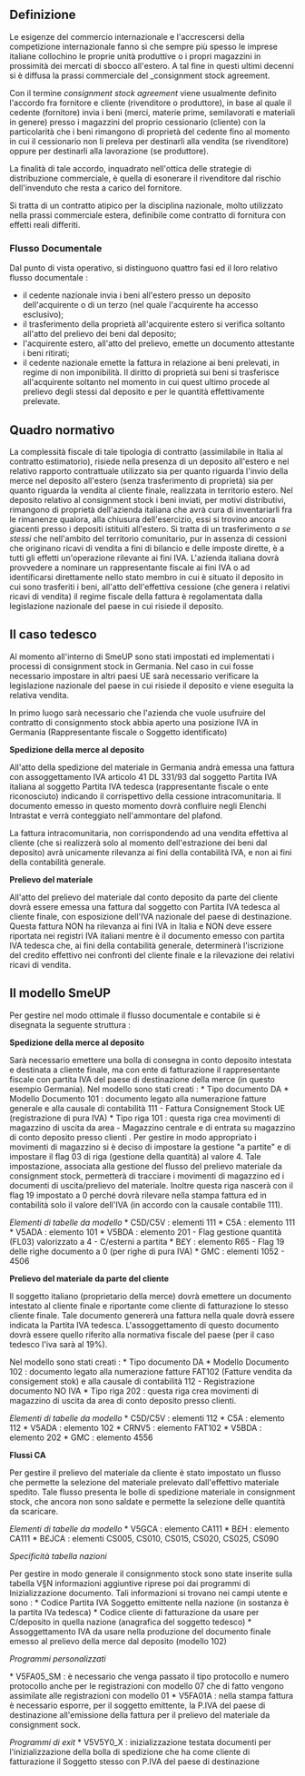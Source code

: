 ## Definizione

Le esigenze del commercio internazionale e l'accrescersi della competizione internazionale fanno sì che sempre più spesso le imprese italiane collochino le proprie unità produttive o i propri magazzini in prossimità dei mercati di sbocco all'estero.
A tal fine  in questi ultimi decenni si è diffusa la prassi commerciale del _consignment stock agreement.

Con il termine _consignment stock agreement_ viene usualmente definito l'accordo fra fornitore e cliente (rivenditore o produttore), in base al quale il cedente (fornitore) invia i beni (merci, materie prime, semilavorati e materiali in genere) presso i magazzini del proprio cessionario (cliente) con la particolarità che i beni rimangono di proprietà del cedente fino al momento in cui il cessionario non li preleva per destinarli alla vendita (se rivenditore) oppure per destinarli alla lavorazione (se produttore).

La finalità di tale accordo, inquadrato nell'ottica delle strategie di distribuzione commerciale, è quella di esonerare il rivenditore dal rischio dell'invenduto che resta a carico del fornitore.

Si tratta di  un contratto atipico per la disciplina nazionale, molto utilizzato nella prassi commerciale estera, definibile come contratto di fornitura con effetti reali differiti.

### Flusso Documentale
Dal punto di vista operativo, si distinguono quattro fasi ed il loro relativo flusso documentale : 

 - il cedente nazionale invia i beni all'estero presso un deposito dell'acquirente o di un terzo (nel quale l'acquirente ha accesso esclusivo);
 - il trasferimento della proprietà all'acquirente estero si verifica soltanto all'atto del prelievo dei beni dal deposito;
 - l'acquirente estero, all'atto del prelievo, emette un documento attestante i beni ritirati;
 - il cedente nazionale emette la fattura in relazione ai beni prelevati, in regime di non imponibilità.
Il diritto di proprietà sui beni si trasferisce all'acquirente soltanto nel momento in cui quest ultimo procede al prelievo degli stessi dal deposito e per le quantità effettivamente prelevate.

## Quadro normativo

La complessità fiscale di tale tipologia di contratto (assimilabile in Italia al contratto estimatorio), risiede nella presenza di un deposito all'estero e nel relativo rapporto contrattuale utilizzato sia per quanto riguarda l'invio della merce nel deposito all'estero (senza trasferimento di proprietà) sia per quanto riguarda la  vendita al cliente finale, realizzata in territorio estero.
Nel deposito relativo al consignment stock i beni inviati, per motivi distributivi, rimangono di proprietà dell'azienda italiana che avrà cura di inventariarli fra le rimanenze qualora, alla chiusura dell'esercizio, essi si trovino ancora giacenti presso i depositi istituiti all'estero.
Si tratta di un trasferimento _a se stessi_ che nell'ambito del territorio comunitario, pur in assenza di cessioni che originano ricavi di vendita a fini di bilancio e delle imposte dirette, è a tutti gli effetti un'operazione rilevante ai fini IVA.
L'azienda italiana dovrà provvedere a nominare un rappresentante fiscale ai fini IVA o ad identificarsi direttamente nello stato membro in cui è situato il deposito in cui sono trasferiti i beni, all'atto dell'effettiva cessione (che genera i relativi ricavi di vendita) il regime fiscale della fattura è regolamentata dalla legislazione nazionale del paese in cui risiede il deposito.

## Il caso tedesco

Al momento all'interno di SmeUP sono stati impostati ed implementati i processi di consignment stock in Germania.
Nel caso in cui fosse necessario impostare in altri paesi UE sarà necessario verificare la legislazione nazionale del paese in cui risiede il deposito e viene eseguita la relativa vendita.

In primo luogo sarà necessario che l'azienda che vuole usufruire del contratto di consignmento stock abbia aperto una posizione IVA in Germania (Rappresentante fiscale o Soggetto identificato)

__Spedizione della merce al deposito__

All'atto della spedizione del materiale in Germania andrà emessa una fattura con assoggettamento IVA articolo 41 DL 331/93 dal soggetto Partita IVA italiana al soggetto Partita IVA tedesca (rappresentante fiscale o ente riconosciuto)  indicando il corrispettivo della cessione intracomunitaria. Il documento emesso in questo momento dovrà confluire negli Elenchi Intrastat e verrà conteggiato nell'ammontare del plafond.

La fattura intracomunitaria, non corrispondendo ad una vendita effettiva al cliente (che si realizzerà solo al momento dell'estrazione dei beni dal deposito) avrà unicamente rilevanza ai fini della contabilità IVA, e non ai fini della contabilità generale.

__Prelievo del materiale__

All'atto del prelievo del materiale dal conto deposito da parte del cliente dovrà essere emessa una fattura dal soggetto con Partita IVA tedesca al cliente finale, con esposizione dell'IVA nazionale del paese di destinazione. Questa fattura NON ha rilevanza ai fini IVA in Italia e NON deve essere riportata nei registri IVA italiani mentre è il documento emesso con partita IVA tedesca che, ai fini della contabilità generale, determinerà l'iscrizione del credito effettivo nei confronti del cliente finale e la rilevazione dei relativi ricavi di vendita.

## Il modello SmeUP

Per gestire nel modo ottimale il flusso documentale e contabile si è disegnata la seguente struttura : 

__Spedizione della merce al deposito__

Sarà necessario emettere una bolla di consegna in conto deposito intestata e destinata a cliente finale, ma con ente di fatturazione il rappresentante fiscale con partita IVA del paese di destinazione della merce (in questo esempio Germania).
Nel modello sono stati creati : 
 \* Tipo documento DA
 \* Modello Documento 101 :  documento legato alla numerazione fatture generale e alla causale di contabilità 111 - Fattura Consignement Stock UE (registrazione di pura IVA)
 \* Tipo riga 101 :  questa riga crea movimenti di magazzino di uscita da area - Magazzino centrale  e di entrata su magazzino di conto deposito presso clienti . Per gestire in modo appropriato i movimenti di magazzino si è deciso di impostare la gestione "a partite" e di impostare il flag 03 di riga (gestione della quantità) al valore 4. Tale impostazione, associata alla gestione del flusso del prelievo materiale da consignment stock, permetterà di tracciare i movimenti di magazzino ed i documenti di uscita/prelievo del materiale. Inoltre questa riga nascerà con il flag 19 impostato a 0 perché dovrà rilevare nella stampa fattura ed in contabilità solo il valore dell'IVA (in accordo con la causale contabile 111).

_Elementi di tabelle da modello_
 \* C5D/C5V :  elementi 111
 \* C5A :  elemento 111
 \* V5ADA :  elemento 101
 \* V5BDA :  elemento 201 - Flag gestione quantità (FL03) valorizzato a 4 - C/esterni a partita
 \* B£Y :  elemento R65 - Flag 19 delle righe documento a 0 (per righe di pura IVA)
 \* GMC :  elementi 1052 - 4506

__Prelievo del materiale da parte del cliente__

Il soggetto italiano (proprietario della merce) dovrà emettere un documento intestato al cliente finale e riportante come  cliente di fatturazione lo stesso cliente finale. Tale documento genererà una fattura nella quale dovrà essere indicata la Partita IVA tedesca. L'assoggettamento di questo documento dovrà essere quello riferito alla normativa fiscale del paese  (per il caso tedesco l'iva sarà al 19%).

Nel modello sono stati creati : 
 \* Tipo documento DA
 \* Modello Documento 102 :  documento legato alla numerazione fatture FAT102 (Fatture vendita da consigement stok) e alla causale di contabilità 112 - Registrazione documento NO IVA
 \* Tipo riga 202 :  questa riga crea movimenti di magazzino di uscita da area di conto deposito presso clienti.

_Elementi di tabelle da modello_
 \* C5D/C5V :  elementi 112
 \* C5A :  elemento 112
 \* V5ADA :  elemento 102
 \* CRNV5 :  elemento FAT102
 \* V5BDA :  elemento 202
 \* GMC :  elemento 4556

__Flussi CA__

Per gestire il prelievo del materiale da cliente è stato impostato un flusso che permette la selezione del materiale prelevato dall'effettivo materiale spedito.
Tale flusso presenta le bolle di spedizione materiale in consignment stock, che ancora non sono saldate e permette la selezione delle quantità da scaricare.

_Elementi di tabelle da modello_
 \* V5GCA :  elemento CA111
 \* B£H :  elemento CA111
 \* B£JCA :  elementi CS005, CS010, CS015, CS020, CS025, CS090

_Specificità tabella nazioni_

Per gestire in modo generale il consignmento stock sono state inserite sulla tabella V§N informazioni aggiuntive riprese poi dai programmi di Inizializzazione documento. Tali informazioni si trovano nei campi utente e sono : 
 \* Codice Partita IVA Soggetto emittente nella nazione (in sostanza è la partita IVa tedesca)
 \* Codice cliente di fatturazione da usare per C/deposito in quella nazione (anagrafica del soggetto tedesco)
 \* Assoggettamento IVA da usare nella produzione del documento finale emesso al prelievo della merce dal deposito (modello 102)

_Programmi personalizzati_

 \* V5FA05_SM :  è necessario che venga passato il tipo protocollo e numero protocollo anche per le registrazioni con modello 07  che di fatto vengono assimilate alle registrazioni con modello 01
 \* V5FA01A :  nella stampa fattura è necessario esporre, per il soggetto emittente, la P.IVA del paese di destinazione all'emissione della fattura per il prelievo del materiale da consignment sock.

_Programmi di exit_
 \* V5V5Y0_X  :  inizializzazione testata documenti per l'inizializzazione della bolla di spedizione che ha come cliente di fatturazione il Soggetto stesso con P.IVA del paese di destinazione





